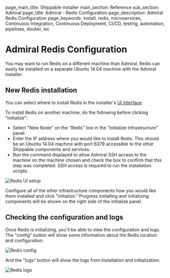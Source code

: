 page_main_title: Shippable installer
main_section: Reference
sub_section: Admiral
page_title: Admiral - Redis Configuration
page_description: Admiral Redis Configuration
page_keywords: install, redis, microservices, Continuous Integration, Continuous Deployment, CI/CD, testing, automation, pipelines, docker, lxc

# Admiral Redis Configuration
You may want to run Redis on a different machine than Admiral.  Redis can easily be installed on a separate Ubuntu 14.04 machine with the Admiral installer.

## New Redis installation
You can select where to install Redis in the installer's [UI interface](admiral/#the-admiral-ui).

To install Redis on another machine, do the following before clicking "initialize":

- Select "New Node" on the "Redis" line in the "initialize infrastructure" panel.
- Enter the IP address where you would like to install Redis. This should be an Ubuntu 14.04 machine with port 6379 accessible to the other Shippable components and services.
- Run the command displayed to allow Admiral SSH access to the machine on the machine chosen and check the box to confirm that this step was completed.  SSH access is required to run the installation scripts.

<img src="../../images/reference/admiral/admiral-redis-ui-setup.png" alt="Redis UI setup">

Configure all of the other infrastructure components how you would like them installed and click "initialize."  Progress installing and initializing components will be shown on the right side of the initialize panel.

## Checking the configuration and logs
Once Redis is initializing, you'll be able to view the configuration and logs.  The "config" button will show some information about the Redis location and configuration:

<img src="../../images/reference/admiral/admiral-redis-config.png" alt="Redis config">

And the "logs" button will show the logs from installation and initialization.

<img src="../../images/reference/admiral/admiral-redis-logs.png" alt="Redis logs">
